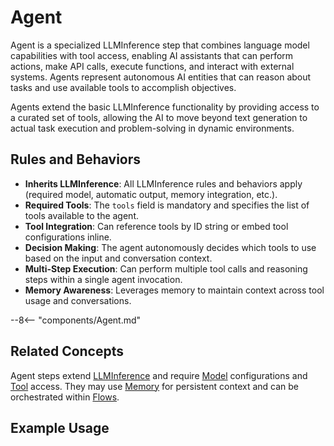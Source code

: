 # Agent

Agent is a specialized LLMInference step that combines language model capabilities with tool access, enabling AI assistants that can perform actions, make API calls, execute functions, and interact with external systems. Agents represent autonomous AI entities that can reason about tasks and use available tools to accomplish objectives.

Agents extend the basic LLMInference functionality by providing access to a curated set of tools, allowing the AI to move beyond text generation to actual task execution and problem-solving in dynamic environments.

## Rules and Behaviors

- **Inherits LLMInference**: All LLMInference rules and behaviors apply (required model, automatic output, memory integration, etc.).
- **Required Tools**: The `tools` field is mandatory and specifies the list of tools available to the agent.
- **Tool Integration**: Can reference tools by ID string or embed tool configurations inline.
- **Decision Making**: The agent autonomously decides which tools to use based on the input and conversation context.
- **Multi-Step Execution**: Can perform multiple tool calls and reasoning steps within a single agent invocation.
- **Memory Awareness**: Leverages memory to maintain context across tool usage and conversations.

--8<-- "components/Agent.md"

## Related Concepts

Agent steps extend [LLMInference](llm-inference.md) and require [Model](../Concepts/model.md) configurations and [Tool](../Concepts/tool.md) access. They may use [Memory](../Concepts/memory.md) for persistent context and can be orchestrated within [Flows](../Concepts/flow.md).

## Example Usage
